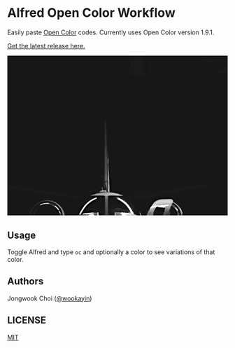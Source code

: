 # Alfred Open Color Workflow

Easily paste [Open Color](https://yeun.github.io/open-color/) codes. Currently uses Open Color version 1.9.1.

[Get the latest release here.](https://github.com/wookayin/alfred-open-color-workflow/releases)

![Preview](/screenshots/preview.gif)

## Usage

Toggle Alfred and type `oc` and optionally a color to see variations of that color.

## Authors

Jongwook Choi ([@wookayin](https://github.com/wookayin))

## LICENSE

[MIT](https://github.com/wookayin/alfred-open-color-workflow/blob/master/LICENSE)

